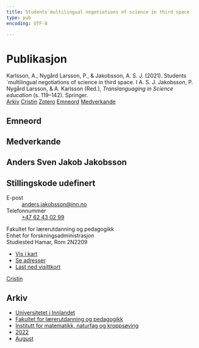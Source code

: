 ```yaml
---
title: Students´multilingual negotiations of science in third space
type: pub
encoding: UTF-8

---
```

<h1>Publikasjon</h1>
<article id="csl-bib-container-7AZI74NG" class="csl-bib-container">
  <div class="csl-bib-body"> <div class="csl-entry">Karlsson, A., Nygård Larsson, P., &#38; Jakobsson, A. S. J. (2021). Students´multilingual negotiations of science in third space. I A. S. J. Jakobsson, P. Nygård Larsson, &#38; A. Karlsson (Red.), <i>Translanguaging in Science education</i> (s. 119–142). Springer.</div> </div>
  <div class="csl-bib-buttons">
    <a href="#taxonomy-article-7AZI74NG" alt="archive" class="csl-bib-button">Arkiv</a>
    <a href="https://app.cristin.no/results/show.jsf?id=2047162" alt="Cristin" class="csl-bib-button">Cristin</a>
    <a href="http://zotero.org/groups/5881554/items/7AZI74NG" alt="Zotero" class="csl-bib-button">Zotero</a>
    <a href="#keywords-article-7AZI74NG" alt="keywords" class="csl-bib-button">Emneord</a>
    <a href="#contributors-article-7AZI74NG" alt="contributors" class="csl-bib-button">Medverkande</a>
  </div>
  <div id="csl-bib-meta-container-7AZI74NG"></div>
</article>
<div id="csl-bib-meta-7AZI74NG" class="csl-bib-meta">
  <article id="keywords-article-7AZI74NG" class="keywords-article">
    <h1>Emneord</h1>
    
  </article>
  <article id="contributors-article-7AZI74NG" class="contributors-article">
    <h1>Medverkande</h1>
    <div class="personas"> <div class="vrtx-hinn-person-card"> <div class="photo"> <i class="lar la-user-circle missing-person"></i> </div> <div class="info"> <hgroup><h1>Anders Sven Jakob Jakobsson</h1> <h2>Stillingskode udefinert</h2> </hgroup><dl> <dt>E-post</dt> <dd> <a href="mailto:anders.jakobsson@inn.no">anders.jakobsson@inn.no</a> </dd> <dt>Telefonnummer</dt> <dd><a href="tel:+4762430299"> +47 62 43 02 99 </a></dd> </dl> <p> Fakultet for lærerutdanning og pedagogikk<br> Enhet for forskningsadministrasjon<br> Studiested Hamar, Rom 2N2209 </p> <ul class="vrtx-hinn-links"> <li><a href="https://www.google.com/maps?q=60.79677,11.07358">Vis i kart</a></li> <li><a href="https://www.inn.no/finn-en-ansatt/anders-jakobsson.html#vrtx-hinn-addresses">Se adresser</a></li> <li><a href="https://www.inn.no/finn-en-ansatt/anders-jakobsson.html?vrtx=vcf">Last ned visittkort</a></li> </ul> </div> </div> <a href="https://app.cristin.no/persons/show.jsf?id=1314928" alt="Cristin URL" class="personas-cristin">Cristin</a> </div>
  </article>
  <article id="taxonomy-article-7AZI74NG" class="taxonomy-article">
    <h1>Arkiv</h1>
    <ul>
      <li>
        <a href="/nn/archive/?key=3DCRN523">Universitetet i Innlandet</a>
      </li>
      <li>
        <a href="/nn/archive/?key=WYNZA47F">Fakultet for lærerutdanning og pedagogikk</a>
      </li>
      <li>
        <a href="/nn/archive/?key=LLA4BC9U">Institutt for matematikk, naturfag og kroppsøving</a>
      </li>
      <li>
        <a href="/nn/archive/?key=CLB5ZGMT">2022</a>
      </li>
      <li>
        <a href="/nn/archive/?key=J5XBBKKN">August</a>
      </li>
    </ul>
  </article>
</div>
